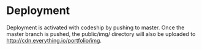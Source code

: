 # Deployment

Deployment is activated with codeship by pushing to master. Once the master branch is pushed, the public/img/ directory will also be uploaded to http://cdn.everything.io/portfolio/img.
